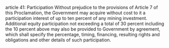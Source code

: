 article 41: Participation 
Without prejudice to the provisions of Article 7 of this Proclamation, the Government may acquire without cost to it a participation interest of up to ten percent of any mining investment. Additional equity participation not exceeding a total of 30 percent including the 10 percent above may also be provided to Government by agreement, which shall specify the percentage, timing, financing, resulting rights and obligations and other details of such participation. 
<ul>
</ul>